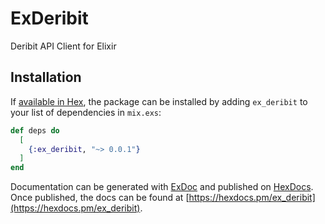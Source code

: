 # ExDeribit

Deribit API Client for Elixir

## Installation

If [available in Hex](https://hex.pm/docs/publish), the package can be installed
by adding `ex_deribit` to your list of dependencies in `mix.exs`:

```elixir
def deps do
  [
    {:ex_deribit, "~> 0.0.1"}
  ]
end
```

Documentation can be generated with [ExDoc](https://github.com/elixir-lang/ex_doc)
and published on [HexDocs](https://hexdocs.pm). Once published, the docs can
be found at [https://hexdocs.pm/ex_deribit](https://hexdocs.pm/ex_deribit).

